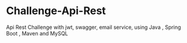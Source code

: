 # Challenge-Api-Rest
Api Rest Challenge with jwt, swagger, email service, using Java , Spring Boot , Maven and MySQL 
